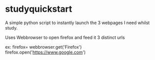 # studyquickstart
A simple python script to instantly launch the 3 webpages I need whilst study.


Uses Webbrowser to open firefox and feed it 3 distinct urls

ex:
firefox= webbrowser.get('Firefox')
firefox.open('https://www.google.com')

